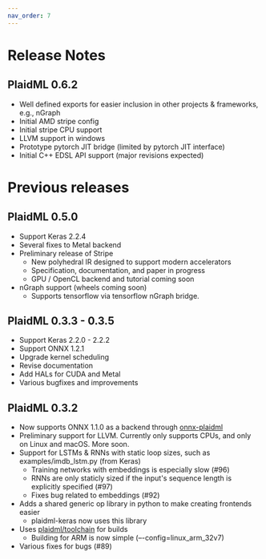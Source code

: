 ```yaml
---
nav_order: 7
---
```


# Release Notes

## PlaidML 0.6.2

* Well defined exports for easier inclusion in other projects & frameworks,
e.g., nGraph
* Initial AMD stripe config
* Initial stripe CPU support
* LLVM support in windows
* Prototype pytorch JIT bridge (limited by pytorch JIT interface)
* Initial C++ EDSL API support (major revisions expected)

# Previous releases


## PlaidML 0.5.0
  * Support Keras 2.2.4
  * Several fixes to Metal backend
  * Preliminary release of Stripe
    * New polyhedral IR designed to support modern accelerators
    * Specification, documentation, and paper in progress
    * GPU / OpenCL backend and tutorial coming soon
  * nGraph support (wheels coming soon)
    * Supports tensorflow via tensorflow nGraph bridge.


## PlaidML 0.3.3 - 0.3.5
  * Support Keras 2.2.0 - 2.2.2
  * Support ONNX 1.2.1
  * Upgrade kernel scheduling
  * Revise documentation
  * Add HALs for CUDA and Metal
  * Various bugfixes and improvements


## PlaidML 0.3.2
  * Now supports ONNX 1.1.0 as a backend through
  [onnx-plaidml](https://github.com/plaidml/onnx-plaidml)
  * Preliminary support for LLVM. Currently only supports CPUs, and only on
  Linux and macOS. More soon.
  * Support for LSTMs & RNNs with static loop sizes, such as
  examples/imdb_lstm.py (from Keras)
    * Training networks with embeddings is especially slow (#96)
    * RNNs are only staticly sized if the input's sequence length is explicitly
    specified (#97)
    * Fixes bug related to embeddings (#92)
  * Adds a shared generic op library in python to make creating frontends easier
     * plaidml-keras now uses this library
  * Uses [plaidml/toolchain](https://github.com/plaidml/toolchain) for builds
     * Building for ARM is now simple (–-config=linux_arm_32v7)
  * Various fixes for bugs (#89)
